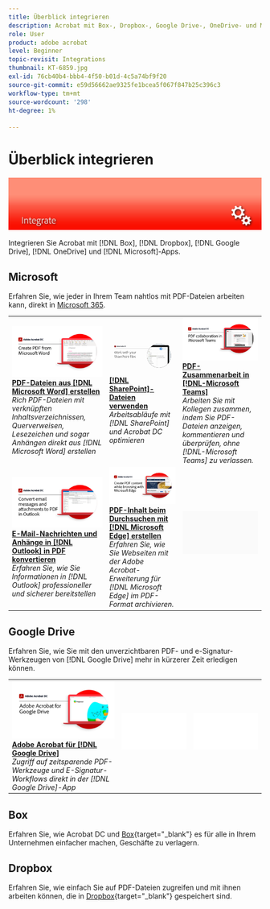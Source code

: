 ```yaml
---
title: Überblick integrieren
description: Acrobat mit Box-, Dropbox-, Google Drive-, OneDrive- und Microsoft-Apps integrieren
role: User
product: adobe acrobat
level: Beginner
topic-revisit: Integrations
thumbnail: KT-6859.jpg
exl-id: 76cb40b4-bbb4-4f50-b01d-4c5a74bf9f20
source-git-commit: e59d56662ae9325fe1bcea5f067f847b25c396c3
workflow-type: tm+mt
source-wordcount: '298'
ht-degree: 1%

---
```


# Überblick integrieren

![Acrobat Integrate Image](../assets/Hero-Integrate.png)

Integrieren Sie Acrobat mit [!DNL Box], [!DNL Dropbox], [!DNL Google Drive], [!DNL OneDrive] und [!DNL Microsoft]-Apps.

## Microsoft

Erfahren Sie, wie jeder in Ihrem Team nahtlos mit PDF-Dateien arbeiten kann, direkt in [Microsoft 365](https://www.adobe.com/documentcloud/integrations/microsoft-office-365.html).

<table style="table-layout:fixed">
<tr>
  <td>
    <a href="createfromword.md">
      <img alt="PDF-Dateien aus Microsoft Word erstellen" src="../assets/CreateWord.png" />
    </a>
    <div>
    <a href="createfromword.md"><strong>PDF-Dateien aus [!DNL Microsoft Word] erstellen</strong></a>
    </div>
    <em>Rich PDF-Dateien mit verknüpften Inhaltsverzeichnissen, Querverweisen, Lesezeichen und sogar Anhängen direkt aus [!DNL Microsoft Word] erstellen</em>
    <br>
  </td>
  <td>
    <a href="acrobatandsp.md">
      <img alt="[!DNL SharePoint]-Dateien verwenden" src="../assets/SharePoint.png" />
    </a>
    <div>
    <a href="acrobatandsp.md"><strong>[!DNL SharePoint]-Dateien verwenden</strong></a>
    </div>
    <em>Arbeitsabläufe mit [!DNL SharePoint] und Acrobat DC optimieren</em>
    <br>
  </td>  
  <td>
    <a href="acrobatandteams.md">
      <img alt="PDF-Zusammenarbeit in [!DNL-Microsoft Teams]" src="../assets/MicrosoftTeams.png" />
    </a>
    <div>
    <a href="acrobatandteams.md"><strong>PDF-Zusammenarbeit in [!DNL-Microsoft Teams]</strong></a>
    </div>
    <em>Arbeiten Sie mit Kollegen zusammen, indem Sie PDF-Dateien anzeigen, kommentieren und überprüfen, ohne [!DNL-Microsoft Teams] zu verlassen.</em>
    <br>
  </td>
</tr>
<tr>
  <td>
    <a href="outlook.md">
      <img alt="E-Mail-Nachrichten und Anhänge in Outlook in PDF konvertieren" src="../assets/Outlook.jpg" />
    </a>
    <div>
    <a href="outlook.md"><strong>E-Mail-Nachrichten und Anhänge in [!DNL Outlook] in PDF konvertieren</strong></a>
    </div>
    <em>Erfahren Sie, wie Sie Informationen in [!DNL Outlook] professioneller und sicherer bereitstellen</em>
    <br>
  </td>
  <td>
    <a href="edge.md">
      <img alt="PDF-Inhalt beim Durchsuchen mit [!DNL Microsoft Edge] erstellen" src="../assets/Edge_1280.png" />
    </a>
    <div>
    <a href="edge.md"><strong>PDF-Inhalt beim Durchsuchen mit [!DNL Microsoft Edge] erstellen</strong></a>
    </div>
    <em>Erfahren Sie, wie Sie Webseiten mit der Adobe Acrobat-Erweiterung für [!DNL Microsoft Edge] im PDF-Format archivieren.</em>
    <br>
  </td>
  <td>
   <img alt="Abstand" src="../assets/Grayspacer.png" />
    <div>
    <br>
  </td>
</tr>
</table>

## Google Drive

Erfahren Sie, wie Sie mit den unverzichtbaren PDF- und e-Signatur-Werkzeugen von [!DNL Google Drive] mehr in kürzerer Zeit erledigen können.

<table style="table-layout:fixed">
<tr>
  <td>
    <a href="acrobatandgoogle.md">
      <img alt="Adobe Acrobat für Google Drive" src="../assets/acrobatgoogle.jpg" />
    </a>
    <div>
    <a href="acrobatandgoogle.md"><strong>Adobe Acrobat für [!DNL Google Drive]</strong></a>
    </div>
    <em>Zugriff auf zeitsparende PDF-Werkzeuge und E-Signatur-Workflows direkt in der [!DNL Google Drive]-App</em>
    <br>
  </td>
  <td>
   <img alt="Abstand" src="../assets/Whitespacer.png" />
    <div>
    <br>
  </td>
  <td>
   <img alt="Abstand" src="../assets/Whitespacer.png" />
    <div>
    <br>
  </td>
</tr>
</table>

## Box

Erfahren Sie, wie Acrobat DC und [Box](https://www.adobe.com/documentcloud/integrations/box.html){target=&quot;_blank&quot;} es für alle in Ihrem Unternehmen einfacher machen, Geschäfte zu verlagern.

## Dropbox

Erfahren Sie, wie einfach Sie auf PDF-Dateien zugreifen und mit ihnen arbeiten können, die in [Dropbox](https://www.adobe.com/documentcloud/integrations/dropbox.html){target=&quot;_blank&quot;} gespeichert sind.
